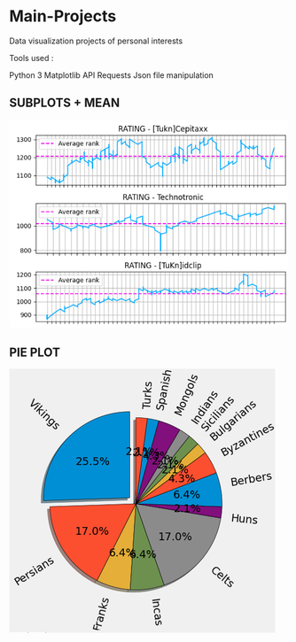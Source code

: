 # Main-Projects

Data visualization projects of personal interests

Tools used :

Python 3
Matplotlib
API Requests
Json file manipulation

## SUBPLOTS + MEAN

![](Images/SUBPLOTS+MEAN.png)


## PIE PLOT

![](Images/PIE%20PLOT.png)
